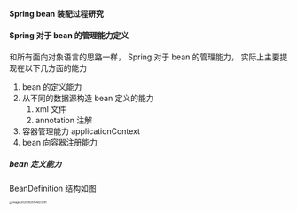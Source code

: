 #### Spring bean 装配过程研究

#### Spring 对于 bean 的管理能力定义

和所有面向对象语言的思路一样， Spring 对于 bean 的管理能力， 实际上主要提现在以下几方面的能力

1. bean 的定义能力
2. 从不同的数据源构造 bean 定义的能力
   1. xml 文件
   2. annotation 注解
3. 容器管理能力 applicationContext
4. bean 向容器注册能力



##### bean 定义能力

BeanDefinition 结构如图

<img src="https://raw.githubusercontent.com/wiki/dnstfengtao/personal-article/image-20200920154623491.png" alt="image-20200920154623491" style="zoom:33%;" />








